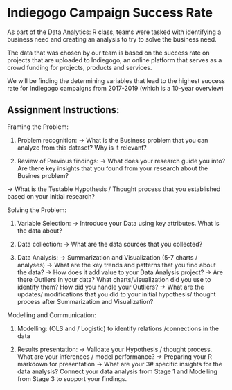 # Indiegogo Campaign Success Rate

As part of the Data Analytics: R class, teams were tasked with identifying a business need and creating an analysis to try to solve the business need.

The data that was chosen by our team is based on the success rate on projects that are uploaded to Indiegogo, an online platform that serves as a crowd funding for projects, products and services.

We will be finding the determining variables that lead to the highest success rate for Indiegogo campaigns from 2017-2019 (which is a 10-year overview)

## Assignment Instructions:

Framing the Problem:

1. Problem recognition:
  -> What is the Business problem that you can analyze from this dataset? Why is it relevant?

2. Review of Previous findings:
  -> What does your research guide you into? Are there key insights that you found from your research about the Busines problem?

  -> What is the Testable Hypothesis / Thought process that you established based on your initial research? 

Solving the Problem:

1. Variable Selection: 
  -> Introduce your Data using key attributes. What is the data about?

2. Data collection: 
  -> What are the data sources that you collected?

3. Data Analysis: 
  -> Summarization and Visualization (5-7 charts / analyses)
  -> What are the key trends and patterns that you find about the data?
  -> How does it add value to your Data Analysis project?
  -> Are there Outliers in your data? What charts/visualization did you use to identify them? How did you handle your Outliers?
  -> What are the updates/ modifications that you did to your initial hypothesis/ thought process after Summarization and Visualization?

Modelling and Communication:

1. Modelling: (OLS and / Logistic) to identify relations /connections in the data

2. Results presentation:
  -> Validate your Hypothesis / thought process. What are your inferences / model performance?
  -> Preparing your R markdown for presentation
  -> What are your 3# specific insights for the data analysis? Connect your data analysis from Stage 1 and Modelling from Stage 3 to support your findings.
